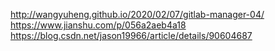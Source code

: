 http://wangyuheng.github.io/2020/02/07/gitlab-manager-04/
https://www.jianshu.com/p/056a2aeb4a18
https://blog.csdn.net/jason19966/article/details/90604687